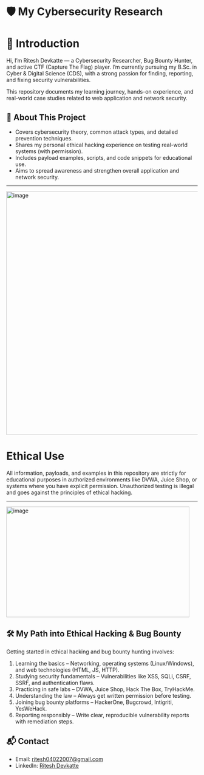 # 🛡️ My Cybersecurity Research

# 👋 Introduction

Hi, I’m Ritesh Devkatte — a Cybersecurity Researcher, Bug Bounty Hunter, and active CTF (Capture The Flag) player.
I’m currently pursuing my B.Sc. in Cyber & Digital Science (CDS), with a strong passion for finding, reporting, and fixing security vulnerabilities.

This repository documents my learning journey, hands-on experience, and real-world case studies related to web application and network security.


## 📖 About This Project

* Covers cybersecurity theory, common attack types, and detailed prevention techniques.
* Shares my personal ethical hacking experience on testing real-world systems (with permission).
* Includes payload examples, scripts, and code snippets for educational use.
* Aims to spread awareness and strengthen overall application and network security.

---

<img width="843" height="641" alt="image" src="https://github.com/user-attachments/assets/92440c32-bc4f-4571-a8c0-f6264b4bca56" /> 


# Ethical Use

All information, payloads, and examples in this repository are strictly for educational purposes in authorized environments like DVWA, Juice Shop, or systems where you have explicit permission.
Unauthorized testing is illegal and goes against the principles of ethical hacking.

---
<img width="482" height="291" alt="image" src="https://github.com/user-attachments/assets/d20af133-5bdc-4214-906b-574deafbf600" />


## 🛠️ My Path into Ethical Hacking & Bug Bounty

Getting started in ethical hacking and bug bounty hunting involves:

1. Learning the basics – Networking, operating systems (Linux/Windows), and web technologies (HTML, JS, HTTP).
2. Studying security fundamentals – Vulnerabilities like XSS, SQLi, CSRF, SSRF, and authentication flaws.
3. Practicing in safe labs – DVWA, Juice Shop, Hack The Box, TryHackMe.
4. Understanding the law – Always get written permission before testing.
5. Joining bug bounty platforms – HackerOne, Bugcrowd, Intigriti, YesWeHack.
6. Reporting responsibly – Write clear, reproducible vulnerability reports with remediation steps.


## 📬 Contact

* Email: [ritesh04022007@gmail.com](mailto:ritesh04022007@gmail.com)
* LinkedIn: [Ritesh Devkatte](https://www.linkedin.com/in/ritesh-devkatte-189669321)

